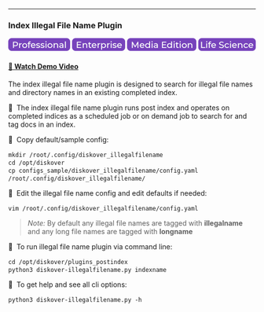 ___
### Index Illegal File Name Plugin

![Image: Professional Edition Label](images/button_edition_professional.png)&nbsp;![Image: Enterprise Edition Label](images/button_edition_enterprise.png)&nbsp;![Image: AJA Diskover Media Edition Label](images/button_edition_media.png)&nbsp;![Image: Life Science Edition Label](images/button_edition_life_science.png)

#### [🍿 Watch Demo Video](https://vimeo.com/851931510)

The index illegal file name plugin is designed to search for illegal file names and directory names in an existing completed index.

🔴 &nbsp;The index illegal file name plugin runs post index and operates on completed indices as a scheduled job or on demand job to search for and tag docs in an index.

🔴 &nbsp;Copy default/sample config:

```
mkdir /root/.config/diskover_illegalfilename
cd /opt/diskover
cp configs_sample/diskover_illegalfilename/config.yaml /root/.config/diskover_illegalfilename/
```

🔴 &nbsp;Edit the illegal file name config and edit defaults if needed:
```
vim /root/.config/diskover_illegalfilename/config.yaml
```
> _Note:_ By default any illegal file names are tagged with **illegalname** and any long file names are tagged with **longname**

🔴 &nbsp;To run illegal file name plugin via command line:
```
cd /opt/diskover/plugins_postindex
python3 diskover-illegalfilename.py indexname
```

🔴 &nbsp;To get help and see all cli options:
```
python3 diskover-illegalfilename.py -h
```
